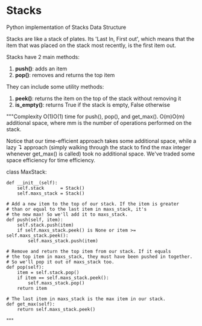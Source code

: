# Stacks

Python implementation of Stacks Data Structure

Stacks are like a stack of plates. Its 'Last In, First out', which means that the item that was placed on the stack most recently, is the first item out.

Stacks have 2 main methods:

1. **push()**: adds an item
2. **pop()**: removes and returns the top item

They can include some utility methods:

1. **peek()**: returns the item on the top of the stack without removing it
2. **is_empty()**: returns True if the stack is empty, False otherwise

"""Complexity O(1)O(1) time for push(), pop(), and get_max(). O(m)O(m) additional space, where mm is the number of
operations performed on the stack.

Notice that our time-efficient approach takes some additional space, while a lazy ↴ approach (simply walking through
the stack to find the max integer whenever get_max() is called) took no additional space. We've traded some space
efficiency for time efficiency.

  class MaxStack:

    def __init__(self):
        self.stack      = Stack()
        self.maxs_stack = Stack()

    # Add a new item to the top of our stack. If the item is greater
    # than or equal to the last item in maxs_stack, it's
    # the new max! So we'll add it to maxs_stack.
    def push(self, item):
        self.stack.push(item)
        if self.maxs_stack.peek() is None or item >= self.maxs_stack.peek():
            self.maxs_stack.push(item)

    # Remove and return the top item from our stack. If it equals
    # the top item in maxs_stack, they must have been pushed in together.
    # So we'll pop it out of maxs_stack too.
    def pop(self):
        item = self.stack.pop()
        if item == self.maxs_stack.peek():
            self.maxs_stack.pop()
        return item

    # The last item in maxs_stack is the max item in our stack.
    def get_max(self):
        return self.maxs_stack.peek()
"""